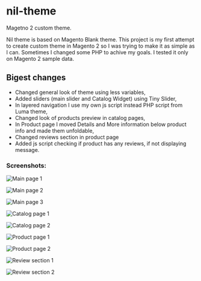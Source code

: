 # nil-theme
Magetno 2 custom theme.

Nil theme is based on Magento Blank theme. This project is my first attempt to create custom theme in Magento 2 so I was trying to make it as simple as I can. Sometimes I changed some PHP to achive my goals. I tested it only on Magento 2 sample data.

## Bigest changes

- Changed general look of theme using less variables,  
- Added sliders (main slider and Catalog Widget) using Tiny Slider,
- In layered navigation I use my own js script instead PHP script from Luma theme,
- Changed look of products preview in catalog pages,
- In Product page I moved Details and More information below product info and made them unfoldable,
- Changed reviews section in product page
- Added js script checking if product has any reviews, if not displaying message.


### Screenshots:

![Main page 1](https://i.imgur.com/0uPAesR.png)

![Main page 2](https://i.imgur.com/97tIzNK.png)

![Main page 3](https://i.imgur.com/9g6hfci.png)

![Catalog page 1](https://i.imgur.com/J6kVuJf.png)

![Catalog page 2](https://i.imgur.com/gWHtrM4.png)

![Product page 1](https://i.imgur.com/pinNlQg.png)

![Product page 2](https://i.imgur.com/2vRzXXt.png)

![Review section 1](https://i.imgur.com/Wi7mgbC.png)

![Review section 2](https://i.imgur.com/EZVm38p.png)
